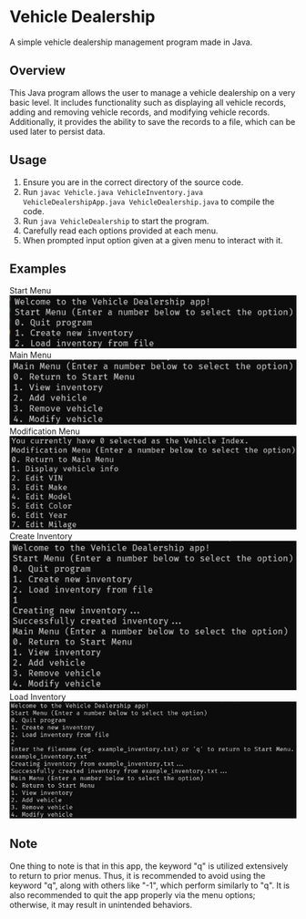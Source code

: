 # Vehicle Dealership
A simple vehicle dealership management program made in Java.

## Overview
This Java program allows the user to manage a vehicle dealership on a very basic level. It includes functionality such as displaying all vehicle records, adding and removing vehicle records, and modifying vehicle records. Additionally, it provides the ability to save the records to a file, which can be used later to persist data.

## Usage
1. Ensure you are in the correct directory of the source code.
2. Run ```javac Vehicle.java VehicleInventory.java VehicleDealershipApp.java VehicleDealership.java``` to compile the code.
3. Run ```java VehicleDealership``` to start the program.
4. Carefully read each options provided at each menu.
5. When prompted input option given at a given menu to interact with it.

## Examples
Start Menu
![](./start_menu_example.png)
Main Menu
![](./main_menu_example.png)
Modification Menu
![](./mod_menu_example.png)
Create Inventory
![](./create_inventory_example.png)
Load Inventory
![](./load_inventory_example.png)

## Note
One thing to note is that in this app, the keyword "q" is utilized extensively to return to prior menus. Thus, it is recommended to avoid using the keyword "q", along with others like "-1", which perform similarly to "q". It is also recommended to quit the app properly via the menu options; otherwise, it may result in unintended behaviors.